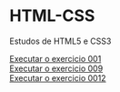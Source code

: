 # HTML-CSS
 Estudos de HTML5 e CSS3

<a href="https://anriu.github.io/HTML-CSS/Desafios/des001/"> Executar o exercicio 001 <br>
<a href="https://anriu.github.io/HTML-CSS/Desafios/des009/"> Executar o exercicio 009 <br>
<a href="https://anriu.github.io/HTML-CSS/Desafios/des012/"> Executar o exercicio 0012
